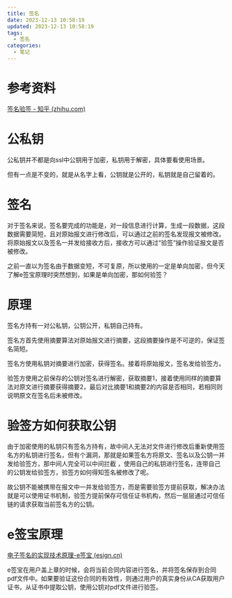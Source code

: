 ```yaml
---
title: 签名
date: 2023-12-13 10:58:19
updated: 2023-12-13 10:58:19
tags:
  - 签名
categories:
  - 笔记
---
```


# 参考资料

[签名验签 - 知乎 (zhihu.com)](https://zhuanlan.zhihu.com/p/457435473)

# 公私钥

公私钥并不都是向ssl中公钥用于加密，私钥用于解密，具体要看使用场景。

但有一点是不变的，就是从名字上看，公钥就是公开的，私钥就是自己留着的。

# 签名

对于签名来说，签名要完成的功能是，对一段信息进行计算，生成一段数据，这段数据需要简短，且对原始报文进行修改后，可以通过之前的签名发现报文被修改。将原始报文以及签名一并发给接收方后，接收方可以通过“验签”操作验证报文是否被修改。

之前一直以为签名由于数据变短，不可复原，所以使用的一定是单向加密，但今天了解e签宝原理时突然想到，如果是单向加密，那如何验签？

# 原理

签名方持有一对公私钥，公钥公开，私钥自己持有。

签名方首先使用摘要算法对原始报文进行摘要，这段摘要操作是不可逆的，保证签名简短。

签名方使用私钥对摘要进行加密，获得签名。接着将原始报文，签名发给验签方。

验签方使用之前保存的公钥对签名进行解密，获取摘要1，接着使用同样的摘要算法对原文进行摘要获得摘要2，最后对比摘要1和摘要2的内容是否相同，若相同则说明原文在签名后未被修改。

# 验签方如何获取公钥

由于加密使用的私钥只有签名方持有，故中间人无法对文件进行修改后重新使用签名方的私钥进行签名，但有个漏洞，那就是如果签名方将原文、签名以及公钥一并发给验签方，那中间人完全可以中间拦截 ，使用自己的私钥进行签名，连带自己的公钥发给验签方，验签方如何得知签名被修改了呢。

故公钥不能被携带在报文中一并发给验签方，而是需要验签方提前获取，解决办法就是可以使用证书机制，验签方提前保存可信任证书机构，然后一层层通过可信任链的请求获取当前签名方的公钥。

# e签宝原理

[电子签名的实现技术原理-e签宝 (esign.cn)](https://www.esign.cn/c/2022-12-29/496350.shtml)

e签宝在用户盖上章的时候，会将当前合同内容进行签名，并将签名保存到合同pdf文件中。如果要验证这份合同的有效性，则通过用户的真实身份从CA获取用户证书，从证书中提取公钥，使用公钥对pdf文件进行验签。